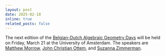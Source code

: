 ```yaml
---
layout: post
date: 2025-02-10
inline: true
related_posts: false
---
```

The next edition of the [Belgian-Dutch Algebraic Geometry
Days](https://www.math.ru.nl/~bmoonen/BNL.html) will be held on Friday,
March 21 at the University of Amsterdam. The speakers are [Matthew Morrow](https://www.imo.universite-paris-saclay.fr/~matthew.morrow/),
[John Christian Ottem](https://sites.google.com/view/johnco), and
[Suzanna Zimmerman](https://susannazimmermann.github.io/).
